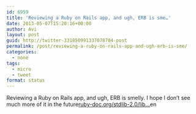 ```yaml
---
id: 6959
title: 'Reviewing a Ruby on Rails app, and ugh, ERB is sme…'
date: 2013-05-07T15:20:16+00:00
author: Avi
layout: post
guid: http://twitter-331850991337078784-post
permalink: /post/reviewing-a-ruby-on-rails-app-and-ugh-erb-is-sme/
categories:
  - none
tags:
  - micro
  - tweet
format: status
---
```

Reviewing a Ruby on Rails app, and ugh, ERB is smelly. I hope I don’t see much more of it in the future[ruby-doc.org/stdlib-2.0/lib…](http://ruby-doc.org/stdlib-2.0/libdoc/erb/rdoc/ERB.html)en